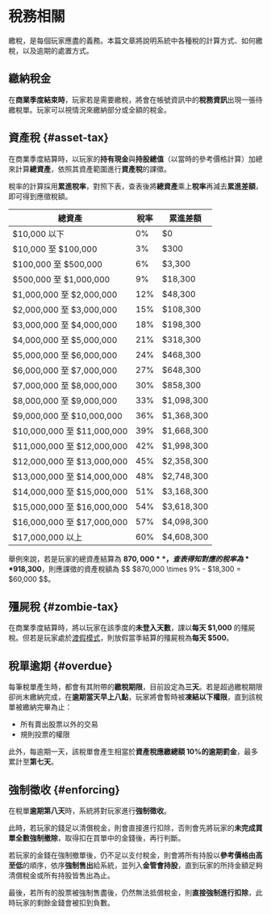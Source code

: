 # 稅務相關

繳稅，是每個玩家應盡的義務。本篇文章將說明系統中各種稅的計算方式、如何繳稅，以及逾期的處置方式。

## 繳納稅金

在**商業季度結束時**，玩家若是需要繳稅，將會在帳號資訊中的**稅務資訊**出現一張待繳稅單。玩家可以視情況來繳納部分或全額的稅金。

## 資產稅 {#asset-tax}

在商業季度結算時，以玩家的**持有現金**與**持股總值**（以當時的參考價格計算）加總來計算**總資產**，依照其資產範圍進行**資產稅**的課徵。

稅率的計算採用**累進稅率**，對照下表，查表後將**總資產**乘上**稅率**再減去**累進差額**，即可得到應徵稅額。

| 總資產                     | 稅率    | 累進差額     |
| ------------------------- | -----  | ----------- |
| $10,000 以下               | 0%     | $0          |
| $10,000 至 $100,000        | 3%     | $300        | 
| $100,000 至 $500,000       | 6%     | $3,300      |
| $500,000 至 $1,000,000     | 9%     | $18,300     |
| $1,000,000 至 $2,000,000   | 12%    | $48,300     |
| $2,000,000 至 $3,000,000   | 15%    | $108,300    |
| $3,000,000 至 $4,000,000   | 18%    | $198,300    |
| $4,000,000 至 $5,000,000   | 21%    | $318,300    |
| $5,000,000 至 $6,000,000   | 24%    | $468,300    |
| $6,000,000 至 $7,000,000   | 27%    | $648,300    |
| $7,000,000 至 $8,000,000   | 30%    | $858,300    |
| $8,000,000 至 $9,000,000   | 33%    | $1,098,300  |
| $9,000,000 至 $10,000,000  | 36%    | $1,368,300  |
| $10,000,000 至 $11,000,000 | 39%    | $1,668,300  |
| $11,000,000 至 $12,000,000 | 42%    | $1,998,300  |
| $12,000,000 至 $13,000,000 | 45%    | $2,358,300  |
| $13,000,000 至 $14,000,000 | 48%    | $2,748,300  |
| $14,000,000 至 $15,000,000 | 51%    | $3,168,300  |
| $15,000,000 至 $16,000,000 | 54%    | $3,618,300  |
| $16,000,000 至 $17,000,000 | 57%    | $4,098,300  |
| $17,000,000 以上           | 60%    | $4,608,300  |

舉例來說，若是玩家的總資產結算為 **$870,000**，查表得知對應的稅率為 **9%**，累進稅額為 **$18,300**，則應課徵的資產稅額為 $$ $870,000 \times 9\% - $18,300 = $60,000 $$。

## 殭屍稅 {#zombie-tax}

在商業季度結算時，將以玩家在該季度的**未登入天數**，課以**每天 $1,000** 的殭屍稅。但若是玩家處於[渡假模式](vacation-mode.md)，則放假當季結算的殭屍稅為**每天 $500**。

## 稅單逾期 {#overdue}

每筆稅單產生時，都會有其附帶的**繳稅期限**，目前設定為**三天**。若是超過繳稅期限卻尚末繳納完成，在**逾期當天早上八點**，玩家將會暫時被**凍結以下權限**，直到該稅單被繳納完畢為止：

* 所有賣出股票以外的交易
* 規則投票的權限

此外，每逾期一天，該稅單會產生相當於**資產稅應繳總額 10%**的**逾期罰金**，最多累計至**第七天**。

## 強制徵收 {#enforcing}

在稅單**逾期第八天**時，系統將對玩家進行**強制徵收**。

此時，若玩家的錢足以清償稅金，則會直接進行扣除，否則會先將玩家的**未完成買單全數強制撤除**，取得扣在買單中的金錢後，再行判斷。

若玩家的金錢在強制撤單後，仍不足以支付稅金，則會將所有持股以**參考價格由高至低**的順序，依序**強制售出**給系統，並列入**金管會持股**，直到玩家的所持金額足夠清償稅金或所有持股皆售出為止。

最後，若所有的股票被強制售盡後，仍然無法抵償稅金，則**直接強制進行扣除**，此時玩家的剩餘金錢會被扣到負數。